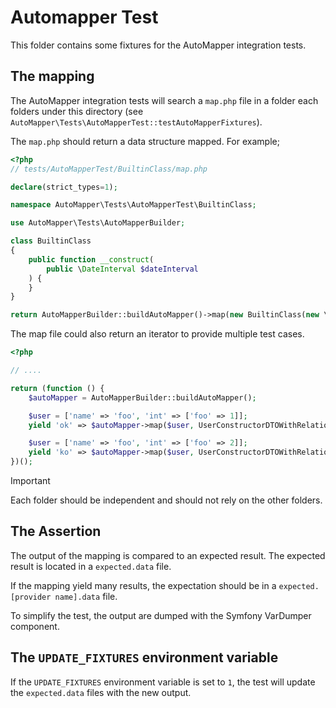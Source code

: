 # Automapper Test

This folder contains some fixtures for the AutoMapper integration tests.

## The mapping

The AutoMapper integration tests  will search a `map.php` file in a folder each
folders under this directory (see
`AutoMapper\Tests\AutoMapperTest::testAutoMapperFixtures`).

The `map.php` should return a data structure mapped. For example;

```php
<?php
// tests/AutoMapperTest/BuiltinClass/map.php

declare(strict_types=1);

namespace AutoMapper\Tests\AutoMapperTest\BuiltinClass;

use AutoMapper\Tests\AutoMapperBuilder;

class BuiltinClass
{
    public function __construct(
        public \DateInterval $dateInterval
    ) {
    }
}

return AutoMapperBuilder::buildAutoMapper()->map(new BuiltinClass(new \DateInterval('P1Y')), 'array');
```

The map file could also return an iterator to provide multiple test cases.

```php
<?php

// ....

return (function () {
    $autoMapper = AutoMapperBuilder::buildAutoMapper();

    $user = ['name' => 'foo', 'int' => ['foo' => 1]];
    yield 'ok' => $autoMapper->map($user, UserConstructorDTOWithRelation::class);

    $user = ['name' => 'foo', 'int' => ['foo' => 2]];
    yield 'ko' => $autoMapper->map($user, UserConstructorDTOWithRelation::class);
})();
```

> [!IMPORTANT]
> Each folder should be independent and should not rely on the other folders.

## The Assertion

The output of the mapping is compared to an expected result. The expected result
is located in a `expected.data` file.

If the mapping yield many results, the expectation should be in a
`expected.[provider name].data` file.

To simplify the test, the output are dumped with the Symfony VarDumper component.

## The `UPDATE_FIXTURES` environment variable

If the `UPDATE_FIXTURES` environment variable is set to `1`, the test will update
the `expected.data` files with the new output.
